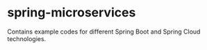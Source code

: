 # spring-microservices

Contains example codes for different Spring Boot and Spring Cloud technologies.

